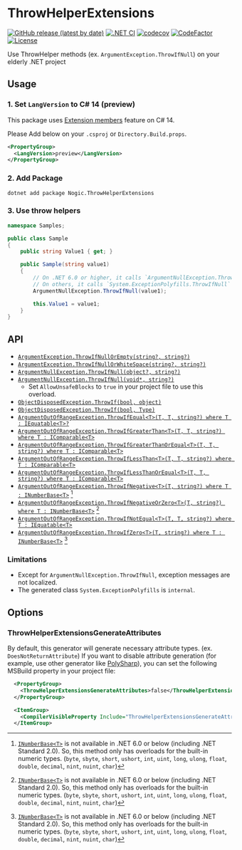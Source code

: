 # ThrowHelperExtensions

[![GitHub release (latest by date)](https://img.shields.io/github/v/release/nogic1008/ThrowHelperExtensions)](https://github.com/nogic1008/ThrowHelperExtensions/releases)
[![.NET CI](https://github.com/nogic1008/ThrowHelperExtensions/actions/workflows/dotnet-ci.yml/badge.svg)](https://github.com/nogic1008/ThrowHelperExtensions/actions/workflows/dotnet-ci.yml)
[![codecov](https://codecov.io/gh/nogic1008/ThrowHelperExtensions/graph/badge.svg?token=r9tFgjErCH)](https://codecov.io/gh/nogic1008/ThrowHelperExtensions)
[![CodeFactor](https://www.codefactor.io/repository/github/nogic1008/ThrowHelperExtensions/badge)](https://www.codefactor.io/repository/github/nogic1008/ThrowHelperExtensions)
[![License](https://img.shields.io/github/license/nogic1008/ThrowHelperExtensions)](LICENSE)

Use ThrowHelper methods (ex. `ArgumentException.ThrowIfNull`) on your elderly .NET project

## Usage

### 1. Set `LangVersion` to C# 14 (preview)

This package uses [Extension members](https://learn.microsoft.com/dotnet/csharp/whats-new/csharp-14#extension-members) feature on C# 14.

Please Add below on your `.csproj` or `Directory.Build.props`.

```xml
<PropertyGroup>
  <LangVersion>preview</LangVersion>
</PropertyGroup>
```

### 2. Add Package

```console
dotnet add package Nogic.ThrowHelperExtensions
```

### 3. Use throw helpers

```csharp
namespace Samples;

public class Sample
{
    public string Value1 { get; }

    public Sample(string value1)
    {
        // On .NET 6.0 or higher, it calls `ArgumentNullException.ThrowIfNull` directly.
        // On others, it calls `System.ExceptionPolyfills.ThrowIfNull` polyfill via extension members.
        ArgumentNullException.ThrowIfNull(value1);

        this.Value1 = value1;
    }
}
```

## API

- [`ArgumentException.ThrowIfNullOrEmpty(string?, string?)`](https://learn.microsoft.com/dotnet/api/system.argumentexception.throwifnullorempty?view=net-7.0)
- [`ArgumentException.ThrowIfNullOrWhiteSpace(string?, string?)`](https://learn.microsoft.com/dotnet/api/system.argumentexception.throwifnullorwhitespace?view=net-8.0)
- [`ArgumentNullException.ThrowIfNull(object?, string?)`](https://learn.microsoft.com/dotnet/api/system.argumentnullexception.throwifnull?view=net-6.0#System_ArgumentNullException_ThrowIfNull_System_Object_System_String_)
- [`ArgumentNullException.ThrowIfNull(void*, string?)`](https://learn.microsoft.com/dotnet/api/system.argumentnullexception.throwifnull?view=net-7.0#system-argumentnullexception-throwifnull(system-void*-system-string))
  - Set `AllowUnsafeBlocks` to `true` in your project file to use this overload.
- [`ObjectDisposedException.ThrowIf(bool, object)`](https://learn.microsoft.com/dotnet/api/system.objectdisposedexception.throwif?view=net-7.0#system-objectdisposedexception-throwif(system-boolean-system-object))
- [`ObjectDisposedException.ThrowIf(bool, Type)`](https://learn.microsoft.com/dotnet/api/system.objectdisposedexception.throwif?view=net-7.0#system-objectdisposedexception-throwif(system-boolean-system-type))
- [`ArgumentOutOfRangeException.ThrowIfEqual<T>(T, T, string?) where T : IEquatable<T>?`](https://learn.microsoft.com/dotnet/api/system.argumentoutofrangeexception.throwifequal?view=net-8.0)
- [`ArgumentOutOfRangeException.ThrowIfGreaterThan<T>(T, T, string?) where T : IComparable<T>`](https://learn.microsoft.com/dotnet/api/system.argumentoutofrangeexception.throwifgreaterthan?view=net-8.0)
- [`ArgumentOutOfRangeException.ThrowIfGreaterThanOrEqual<T>(T, T, string?) where T : IComparable<T>`](https://learn.microsoft.com/dotnet/api/system.argumentoutofrangeexception.throwifgreaterthanorequal?view=net-8.0)
- [`ArgumentOutOfRangeException.ThrowIfLessThan<T>(T, T, string?) where T : IComparable<T>`](https://learn.microsoft.com/dotnet/api/system.argumentoutofrangeexception.throwiflessthan?view=net-8.0)
- [`ArgumentOutOfRangeException.ThrowIfLessThanOrEqual<T>(T, T, string?) where T : IComparable<T>`](https://learn.microsoft.com/dotnet/api/system.argumentoutofrangeexception.throwiflessthanorequal?view=net-8.0)
- [`ArgumentOutOfRangeException.ThrowIfNegative<T>(T, string?) where T : INumberBase<T>`](https://learn.microsoft.com/dotnet/api/system.argumentoutofrangeexception.throwifnegative?view=net-8.0) [^1]
- [`ArgumentOutOfRangeException.ThrowIfNegativeOrZero<T>(T, string?) where T : INumberBase<T>`](https://learn.microsoft.com/dotnet/api/system.argumentoutofrangeexception.throwifnegativeorzero?view=net-8.0) [^1]
- [`ArgumentOutOfRangeException.ThrowIfNotEqual<T>(T, T, string?) where T : IEquatable<T>`](https://learn.microsoft.com/dotnet/api/system.argumentoutofrangeexception.throwifnotequal?view=net-8.0)
- [`ArgumentOutOfRangeException.ThrowIfZero<T>(T, string?) where T : INumberBase<T>`](https://learn.microsoft.com/dotnet/api/system.argumentoutofrangeexception.throwifzero?view=net-8.0) [^1]

[^1]: [`INumberBase<T>`](https://learn.microsoft.com/dotnet/api/system.numerics.inumberbase-1?view=net-7.0) is not available in .NET 6.0 or below (including .NET Standard 2.0).
  So, this method only has overloads for the built-in numeric types. (`byte`, `sbyte`, `short`, `ushort`, `int`, `uint`, `long`, `ulong`, `float`, `double`, `decimal`, `nint`, `nuint`, `char`)

### Limitations

- Except for `ArgumentNullException.ThrowIfNull`, exception messages are not localized.
- The generated class `System.ExceptionPolyfills` is `internal`.

## Options

### ThrowHelperExtensionsGenerateAttributes

By default, this generator will generate necessary attribute types. (ex. `DoesNotReturnAttribute`)
If you want to disable attribute generation (for example, use other generator like [PolySharp](https://www.nuget.org/packages/PolySharp/)), you can set the following MSBuild property in your project file:

```xml
  <PropertyGroup>
    <ThrowHelperExtensionsGenerateAttributes>false</ThrowHelperExtensionsGenerateAttributes>
  </PropertyGroup>

  <ItemGroup>
    <CompilerVisibleProperty Include="ThrowHelperExtensionsGenerateAttributes" />
  </ItemGroup>
```
